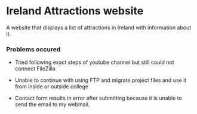 # Ireland Attractions website

A website that displays a list of attractions in Ireland with information about it.

### Problems occured

* Tried following exact steps of youtube channel but still could not connect FileZilla

* Unable to continue with using FTP and migrate project files and use it from inside or outside college

* Contact form results in error after submitting because it is unable to send the email to my webmail.

  
